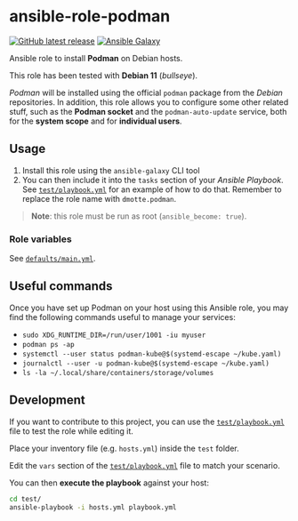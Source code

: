 # ansible-role-podman

[![GitHub latest release](https://img.shields.io/github/v/release/dmotte/ansible-role-podman?logo=github&style=flat-square)](https://github.com/dmotte/ansible-role-podman/actions)
[![Ansible Galaxy](https://img.shields.io/badge/galaxy-dmotte.podman-blueviolet?logo=ansible&style=flat-square)](https://galaxy.ansible.com/dmotte/podman)

Ansible role to install **Podman** on Debian hosts.

This role has been tested with **Debian 11** (_bullseye_).

_Podman_ will be installed using the official `podman` package from the _Debian_ repositories. In addition, this role allows you to configure some other related stuff, such as the **Podman socket** and the `podman-auto-update` service, both for the **system scope** and for **individual users**.

## Usage

1. Install this role using the `ansible-galaxy` CLI tool
2. You can then include it into the `tasks` section of your _Ansible Playbook_. See [`test/playbook.yml`](test/playbook.yml) for an example of how to do that. Remember to replace the role name with `dmotte.podman`.

> **Note**: this role must be run as root (`ansible_become: true`).

### Role variables

See [`defaults/main.yml`](defaults/main.yml).

## Useful commands

Once you have set up Podman on your host using this Ansible role, you may find the following commands useful to manage your services:

- `sudo XDG_RUNTIME_DIR=/run/user/1001 -iu myuser`
- `podman ps -ap`
- `systemctl --user status podman-kube@$(systemd-escape ~/kube.yaml)`
- `journalctl --user -u podman-kube@$(systemd-escape ~/kube.yaml)`
- `ls -la ~/.local/share/containers/storage/volumes`

## Development

If you want to contribute to this project, you can use the [`test/playbook.yml`](test/playbook.yml) file to test the role while editing it.

Place your inventory file (e.g. `hosts.yml`) inside the `test` folder.

Edit the `vars` section of the [`test/playbook.yml`](test/playbook.yml) file to match your scenario.

You can then **execute the playbook** against your host:

```bash
cd test/
ansible-playbook -i hosts.yml playbook.yml
```
